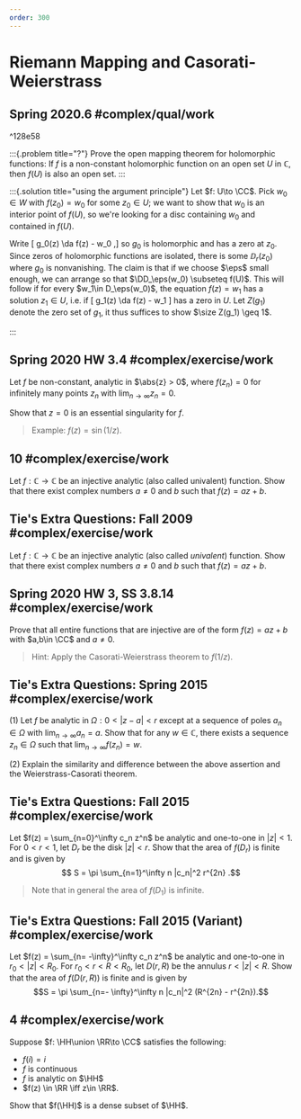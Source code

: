 ```yaml
---
order: 300
---
```


# Riemann Mapping and Casorati-Weierstrass

## Spring 2020.6 #complex/qual/work

^128e58


:::{.problem title="?"}
Prove the open mapping theorem for holomorphic functions: If $f$ is a non-constant holomorphic function on an open set $U$ in $\mathbb{C}$, then $f(U)$ is also an open set.
:::


:::{.solution title="using the argument principle"}
Let $f: U\to \CC$.
Pick $w_0\in W$ with $f(z_0) = w_0$ for some $z_0\in U$; we want to show that $w_0$ is an interior point of $f(U)$, so we're looking for a disc containing $w_0$ and contained in $f(U)$.

Write 
\[
g_0(z) \da f(z) - w_0
,\]
so $g_0$ is holomorphic and has a zero at $z_0$.
Since zeros of holomorphic functions are isolated, there is some $\DD_r(z_0)$ where $g_0$ is nonvanishing.
The claim is that if we choose $\eps$ small enough, we can arrange so that $\DD_\eps(w_0) \subseteq f(U)$.
This will follow if for every $w_1\in D_\eps(w_0)$, the equation $f(z) = w_1$ has a solution $z_1\in U$, i.e. if 
\[
g_1(z) \da f(z) - w_1
\]
has a zero in $U$.
Let $Z(g_1)$ denote the zero set of $g_1$, it thus suffices to show $\size Z(g_1) \geq 1$.

:::


## Spring 2020 HW 3.4 #complex/exercise/work

Let $f$ be non-constant, analytic in $\abs{z} > 0$, where $f(z_n) = 0$
for infinitely many points $z_n$ with $\lim_{n\to\infty} z_n = 0$.

Show that $z=0$ is an essential singularity for $f$.

> Example: $f(z) = \sin(1/z)$.


## 10 #complex/exercise/work
Let $f: {\mathbb C} \rightarrow {\mathbb C}$ be an injective analytic (also called univalent) function. 
Show that there exist complex numbers $a \neq 0$ and $b$ such that $f(z) = az + b$.

## Tie's Extra Questions: Fall 2009 #complex/exercise/work
Let $f: {\mathbb C} \rightarrow {\mathbb C}$ be an injective
analytic (also called *univalent*) function. Show that there exist
complex numbers $a \neq 0$ and $b$ such that $f(z) = az + b$.

## Spring 2020 HW 3, SS 3.8.14 #complex/exercise/work
Prove that all entire functions that are injective are of the form $f(z) = az + b$ with $a,b\in \CC$ and $a\neq 0$.

> Hint: Apply the Casorati-Weierstrass theorem to $f(1/z)$.


## Tie's Extra Questions: Spring 2015 #complex/exercise/work


(1) Let $f$ be analytic in $\Omega: 0<|z-a|<r$ except at a
sequence of poles $a_n \in \Omega$ with
$\lim_{n \rightarrow \infty} a_n = a$. Show that for any
$w \in \mathbb C$, there exists a sequence $z_n \in \Omega$ such
that $\lim_{n \rightarrow \infty} f(z_n) = w$.

(2) Explain the similarity and difference between the above assertion and the Weierstrass-Casorati theorem.


## Tie's Extra Questions: Fall 2015 #complex/exercise/work

Let $f(z) = \sum_{n=0}^\infty c_n z^n$ be analytic and one-to-one in $|z| < 1$. 
For $0<r<1$, let $D_r$ be the disk $|z|<r$. 
Show that the area of $f(D_r)$ is finite and is given by
$$
S = \pi \sum_{n=1}^\infty n |c_n|^2 r^{2n}
.$$ 

> Note that in
general the area of $f(D_1)$ is infinite.


## Tie's Extra Questions: Fall 2015 (Variant) #complex/exercise/work


Let $f(z) = \sum_{n= -\infty}^\infty c_n z^n$ be analytic and one-to-one in $r_0< |z| < R_0$. For $r_0<r<R<R_0$, let $D(r,R)$ be the annulus $r<|z|<R$. Show that the area of $f(D(r,R))$ is finite and is given by
$$S = \pi \sum_{n=- \infty}^\infty n |c_n|^2 (R^{2n} - r^{2n}).$$

## 4 #complex/exercise/work
Suppose $f: \HH\union \RR\to \CC$ satisfies the following:

- $f(i) = i$
- $f$ is continuous
- $f$ is analytic on $\HH$
- $f(z) \in \RR \iff z\in \RR$.

Show that $f(\HH)$ is a dense subset of $\HH$.
